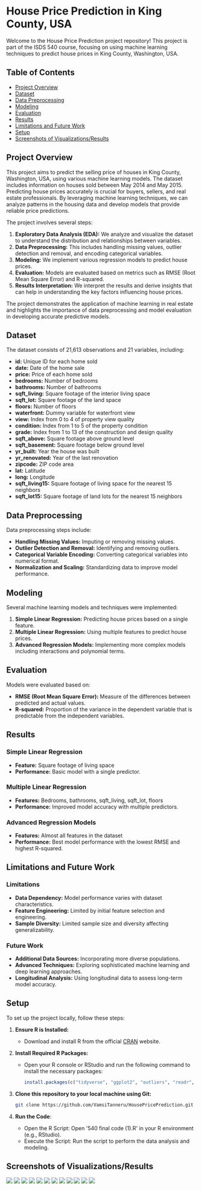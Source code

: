 # House Price Prediction in King County, USA

Welcome to the House Price Prediction project repository! This project is part of the ISDS 540 course, focusing on using machine learning techniques to predict house prices in King County, Washington, USA.

## Table of Contents

- [Project Overview](#project-overview)
- [Dataset](#dataset)
- [Data Preprocessing](#data-preprocessing)
- [Modeling](#modeling)
- [Evaluation](#evaluation)
- [Results](#results)
- [Limitations and Future Work](#limitations-and-future-work)
- [Setup](#setup)
- [Screenshots of Visualizations/Results](#screenshots-of-visualizationsresults)


## Project Overview

This project aims to predict the selling price of houses in King County, Washington, USA, using various machine learning models. The dataset includes information on houses sold between May 2014 and May 2015. Predicting house prices accurately is crucial for buyers, sellers, and real estate professionals. By leveraging machine learning techniques, we can analyze patterns in the housing data and develop models that provide reliable price predictions.

The project involves several steps:

1. **Exploratory Data Analysis (EDA):** We analyze and visualize the dataset to understand the distribution and relationships between variables.
2. **Data Preprocessing:** This includes handling missing values, outlier detection and removal, and encoding categorical variables.
3. **Modeling:** We implement various regression models to predict house prices.
4. **Evaluation:** Models are evaluated based on metrics such as RMSE (Root Mean Square Error) and R-squared.
5. **Results Interpretation:** We interpret the results and derive insights that can help in understanding the key factors influencing house prices.

The project demonstrates the application of machine learning in real estate and highlights the importance of data preprocessing and model evaluation in developing accurate predictive models.

## Dataset

The dataset consists of 21,613 observations and 21 variables, including:

- **id:** Unique ID for each home sold
- **date:** Date of the home sale
- **price:** Price of each home sold
- **bedrooms:** Number of bedrooms
- **bathrooms:** Number of bathrooms
- **sqft_living:** Square footage of the interior living space
- **sqft_lot:** Square footage of the land space
- **floors:** Number of floors
- **waterfront:** Dummy variable for waterfront view
- **view:** Index from 0 to 4 of property view quality
- **condition:** Index from 1 to 5 of the property condition
- **grade:** Index from 1 to 13 of the construction and design quality
- **sqft_above:** Square footage above ground level
- **sqft_basement:** Square footage below ground level
- **yr_built:** Year the house was built
- **yr_renovated:** Year of the last renovation
- **zipcode:** ZIP code area
- **lat:** Latitude
- **long:** Longitude
- **sqft_living15:** Square footage of living space for the nearest 15 neighbors
- **sqft_lot15:** Square footage of land lots for the nearest 15 neighbors

## Data Preprocessing

Data preprocessing steps include:

- **Handling Missing Values:** Imputing or removing missing values.
- **Outlier Detection and Removal:** Identifying and removing outliers.
- **Categorical Variable Encoding:** Converting categorical variables into numerical format.
- **Normalization and Scaling:** Standardizing data to improve model performance.

## Modeling

Several machine learning models and techniques were implemented:

1. **Simple Linear Regression:** Predicting house prices based on a single feature.
2. **Multiple Linear Regression:** Using multiple features to predict house prices.
3. **Advanced Regression Models:** Implementing more complex models including interactions and polynomial terms.

## Evaluation

Models were evaluated based on:

- **RMSE (Root Mean Square Error):** Measure of the differences between predicted and actual values.
- **R-squared:** Proportion of the variance in the dependent variable that is predictable from the independent variables.

## Results

### Simple Linear Regression
- **Feature:** Square footage of living space
- **Performance:** Basic model with a single predictor.

### Multiple Linear Regression
- **Features:** Bedrooms, bathrooms, sqft_living, sqft_lot, floors
- **Performance:** Improved model accuracy with multiple predictors.

### Advanced Regression Models
- **Features:** Almost all features in the dataset
- **Performance:** Best model performance with the lowest RMSE and highest R-squared.

## Limitations and Future Work

### Limitations
- **Data Dependency:** Model performance varies with dataset characteristics.
- **Feature Engineering:** Limited by initial feature selection and engineering.
- **Sample Diversity:** Limited sample size and diversity affecting generalizability.

### Future Work
- **Additional Data Sources:** Incorporating more diverse populations.
- **Advanced Techniques:** Exploring sophisticated machine learning and deep learning approaches.
- **Longitudinal Analysis:** Using longitudinal data to assess long-term model accuracy.

## Setup

To set up the project locally, follow these steps:

1. **Ensure R is Installed:**
   - Download and install R from the official [CRAN](https://cran.r-project.org/) website.

2. **Install Required R Packages:**
   - Open your R console or RStudio and run the following command to install the necessary packages:
     ```R
     install.packages(c("tidyverse", "ggplot2", "outliers", "readr", "broom", "corrplot", "jtools"))
     ```

3. **Clone this repository to your local machine using Git:**
   ```sh
   git clone https://github.com/VamsiTanneru/HousePricePrediction.git

4. **Run the Code**:
   - Open the R Script:
     Open '540 final code (1).R' in your R environment (e.g., RStudio).
   - Execute the Script:
     Run the script to perform the data analysis and modeling.


## Screenshots of Visualizations/Results
![](screenshots/Picture1.jpg)
![](screenshots/Picture2.jpg)
![](screenshots/Picture3.jpg)
![](screenshots/Picture4.jpg)
![](screenshots/Picture5.jpg)
![](screenshots/Picture6.jpg)
![](screenshots/Picture7.jpg)
![](screenshots/Picture8.jpg)
![](screenshots/Picture9.jpg)
![](screenshots/Picture10.jpg)
![](screenshots/Picture11.jpg)
![](screenshots/Picture12.jpg)

